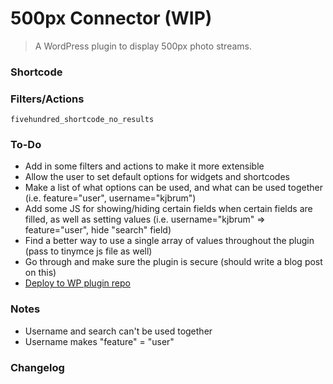 # 500px Connector (WIP)

> A WordPress plugin to display 500px photo streams.


### Shortcode


### Filters/Actions

`fivehundred_shortcode_no_results`


### To-Do

- Add in some filters and actions to make it more extensible
- Allow the user to set default options for widgets and shortcodes
- Make a list of what options can be used, and what can be used together (i.e. feature="user", username="kjbrum")
- Add some JS for showing/hiding certain fields when certain fields are filled, as well as setting values (i.e. username="kjbrum" => feature="user", hide "search" field)
- Find a better way to use a single array of values throughout the plugin (pass to tinymce js file as well)
- Go through and make sure the plugin is secure (should write a blog post on this)
- [Deploy to WP plugin repo](https://github.com/benbalter/Github-to-WordPress-Plugin-Directory-Deployment-Script/blob/master/deploy.sh)

### Notes

- Username and search can't be used together
- Username makes "feature" = "user"

### Changelog